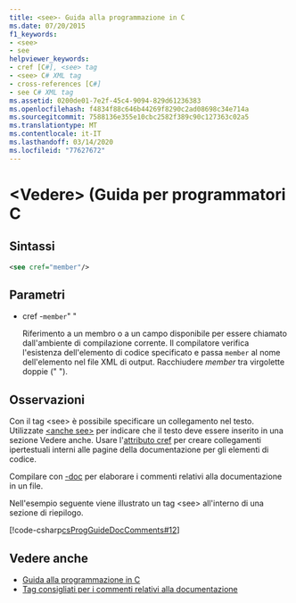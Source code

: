```yaml
---
title: <see>- Guida alla programmazione in C
ms.date: 07/20/2015
f1_keywords:
- <see>
- see
helpviewer_keywords:
- cref [C#], <see> tag
- <see> C# XML tag
- cross-references [C#]
- see C# XML tag
ms.assetid: 0200de01-7e2f-45c4-9094-829d61236383
ms.openlocfilehash: f4834f88c646b44269f8290c2ad08698c34e714a
ms.sourcegitcommit: 7588136e355e10cbc2582f389c90c127363c02a5
ms.translationtype: MT
ms.contentlocale: it-IT
ms.lasthandoff: 03/14/2020
ms.locfileid: "77627672"
---
```

# <a name="see-c-programming-guide"></a>\<Vedere> (Guida per programmatori C

## <a name="syntax"></a>Sintassi

```xml
<see cref="member"/>
```

## <a name="parameters"></a>Parametri

- cref -`member`" "

  Riferimento a un membro o a un campo disponibile per essere chiamato dall'ambiente di compilazione corrente. Il compilatore verifica l'esistenza dell'elemento di codice specificato e passa `member` al nome dell'elemento nel file XML di output. Racchiudere *member* tra virgolette doppie (" ").

## <a name="remarks"></a>Osservazioni

Con il tag \<see> è possibile specificare un collegamento nel testo. Utilizzate [ \<anche see>](./seealso.md) per indicare che il testo deve essere inserito in una sezione Vedere anche. Usare l'[attributo cref](./cref-attribute.md) per creare collegamenti ipertestuali interni alle pagine della documentazione per gli elementi di codice.

Compilare con [-doc](../../language-reference/compiler-options/doc-compiler-option.md) per elaborare i commenti relativi alla documentazione in un file.

Nell'esempio seguente viene illustrato un tag \<see> all'interno di una sezione di riepilogo.

[!code-csharp[csProgGuideDocComments#12](~/samples/snippets/csharp/VS_Snippets_VBCSharp/csProgGuideDocComments/CS/DocComments.cs#12)]

## <a name="see-also"></a>Vedere anche

- [Guida alla programmazione in C](../index.md)
- [Tag consigliati per i commenti relativi alla documentazione](./recommended-tags-for-documentation-comments.md)
